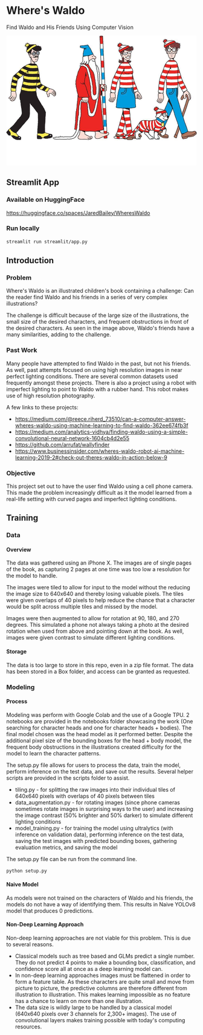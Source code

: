 # Where's Waldo
Find Waldo and His Friends Using Computer Vision

![Image](https://github.com/JaredBaileyDuke/wheres-waldo/blob/main/images/Waldo_Friends.jpg)

## Streamlit App
### Available on HuggingFace
https://huggingface.co/spaces/JaredBailey/WheresWaldo

### Run locally
```bash
streamlit run streamlit/app.py
```

## Introduction
### Problem
Where's Waldo is an illustrated children's book containing a challenge: Can the reader find Waldo and his friends in a series of very complex illustrations? 

The challenge is difficult because of the large size of the illustrations, the small size of the desired characters, and frequent obstructions in front of the desired characters. As seen in the image above, Waldo's friends have a many similarities, adding to the challenge.

### Past Work
Many people have attempted to find Waldo in the past, but not his friends. As well, past attempts focused on using high resolution images in near perfect lighting conditions. There are several common datasets used frequently amongst these projects. There is also a project using a robot with imperfect lighting to point to Waldo with a rubber hand. This robot makes use of high resolution photography.

A few links to these projects:
- https://medium.com/@reece.riherd_73510/can-a-computer-answer-wheres-waldo-using-machine-learning-to-find-waldo-362ee674fb3f
- https://medium.com/analytics-vidhya/finding-waldo-using-a-simple-convolutional-neural-network-1604cb4d2e55
- https://github.com/arrufat/wallyfinder
- https://www.businessinsider.com/wheres-waldo-robot-ai-machine-learning-2019-2#check-out-theres-waldo-in-action-below-9

### Objective
This project set out to have the user find Waldo using a cell phone camera. This made the problem increasingly difficult as it the model learned from a real-life setting with curved pages and imperfect lighting conditions. 

## Training
### Data
#### Overview
The data was gathered using an iPhone X. The images are of single pages of the book, as capturing 2 pages at one time was too low a resolution for the model to handle.

The images were tiled to allow for input to the model without the reducing the image size to 640x640 and thereby losing valuable pixels. The tiles were given overlaps of 40 pixels to help reduce the chance that a character would be split across multiple tiles and missed by the model.

Images were then augmented to allow for rotation at 90, 180, and 270 degrees. This simulated a phone not always taking a photo at the desired rotation when used from above and pointing down at the book. As well, images were given contrast to simulate different lighting conditions.

#### Storage
The data is too large to store in this repo, even in a zip file format. The data has been stored in a Box folder, and access can be granted as requested.

### Modeling
#### Process
Modeling was perform with Google Colab and the use of a Google TPU. 2 notebooks are provided in the notebooks folder showcasing the work (One searching for character heads and one for character heads + bodies). The final model chosen was the head model as it performed better. Despite the additional pixel size of the bounding boxes for the head + body model, the frequent body obstructions in the illustrations created difficulty for the model to learn the character patterns.

The setup.py file allows for users to process the data, train the model, perform inference on the test data, and save out the results. Several helper scripts are provided in the scripts folder to assist.
- tiling.py - for splitting the raw images into their individual tiles of 640x640 pixels with overlaps of 40 pixels between tiles
- data_augmentation.py - for rotating images (since phone cameras sometimes rotate images in surprising ways to the user) and increasing the image contrast (50% brighter and 50% darker) to simulate different lighting conditions
- model_training.py - for training the model using ultralytics (with inference on validation data), performing inference on the test data, saving the test images with predicted bounding boxes, gathering evaluation metrics, and saving the model

The setup.py file can be run from the command line.
```bash
python setup.py
```

#### Naive Model
As models were not trained on the characters of Waldo and his friends, the models do not have a way of identifying them. This results in Naive YOLOv8 model that produces 0 predictions.

#### Non-Deep Learning Approach
Non-deep learning approaches are not viable for this problem. This is due to several reasons.
- Classical models such as tree based and GLMs predict a single number. They do not predict 4 points to make a bounding box, classification, and confidence score all at once as a deep learning model can.
- In non-deep learning approaches images must be flattened in order to form a feature table. As these characters are quite small and move from picture to picture, the predictive columns are therefore different from illustration to illustration. This makes learning impossible as no feature has a chance to learn on more than one illustration.
- The data size is wildly large to be handled by a classical model (640x640 pixels over 3 channels for 2,300+ images). The use of convolutional layers makes training possible with today's computing resources.